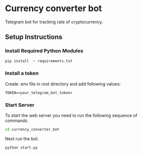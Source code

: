 # Currency converter bot

Telegram bot for tracking rate of cryptocurrency.

## Setup Instructions

### Install Required Python Modules

```bash
pip install -r requirements.txt
```
### Install a token
Create .env file in root directory and add following values:
```dotenv
TOKEN=<your_telegram_bot_token> 
```
### Start Server

To start the web server you need to run the following sequence of commands.

```bash 
cd currency_converter_bot
```
Next run the bot.
```bash
python start.py
```

